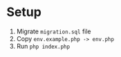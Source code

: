 # Setup

1. Migrate `migration.sql` file
2. Copy `env.example.php -> env.php`
3. Run `php index.php`
